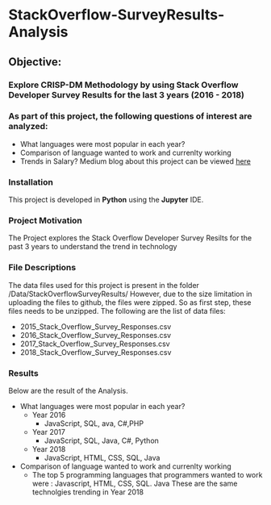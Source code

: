 # StackOverflow-SurveyResults-Analysis
## Objective:
### Explore CRISP-DM Methodology by using Stack Overflow Developer Survey Results for the last 3 years (2016 - 2018)
### As part of this project, the following questions of interest are analyzed:
- What languages were most popular in each year?
- Comparison of language wanted to work and currenlty working
- Trends in Salary?
Medium blog about this project can be viewed <a href="https://medium.com/@arunvkumar_85287/stack-overflow-developer-survey-results-analysis-f849cc54118d">here</a>
### Installation
This project is developed in <b>Python</b> using the <b>Jupyter</b> IDE. </br>
### Project Motivation
The Project explores the Stack Overflow Developer Survey Resilts for the past 3 years to understand the trend in technology
### File Descriptions
The data files used for this project is present in the folder /Data/StackOverflowSurveyResults/
However, due to the size limitation in uploading the files to github, the files were zipped. So as first step, these files needs to be unzipped. The following are the list of data files: </br>
- 2015_Stack_Overflow_Survey_Responses.csv
- 2016_Stack_Overflow_Survey_Responses.csv
- 2017_Stack_Overflow_Survey_Responses.csv
- 2018_Stack_Overflow_Survey_Responses.csv

### Results
Below are the result of the Analysis.
- What languages were most popular in each year?
  - Year 2016
    - JavaScript, SQL, ava, C#,PHP
  - Year 2017
    - JavaScript, SQL, Java, C#, Python    
  - Year 2018
    - JavaScript, HTML, CSS, SQL, Java
- Comparison of language wanted to work and currenlty working
  - The top 5 programming languages that programmers wanted to work were :
      Javascript, HTML, CSS, SQL. Java
    These are the same technolgies trending in Year 2018
